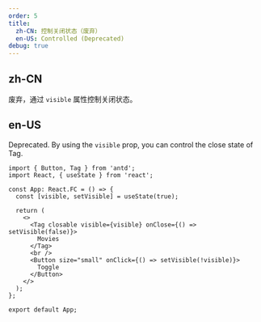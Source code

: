 ```yaml
---
order: 5
title:
  zh-CN: 控制关闭状态（废弃）
  en-US: Controlled (Deprecated)
debug: true
---
```


## zh-CN

废弃，通过 `visible` 属性控制关闭状态。

## en-US

Deprecated. By using the `visible` prop, you can control the close state of Tag.

```tsx
import { Button, Tag } from 'antd';
import React, { useState } from 'react';

const App: React.FC = () => {
  const [visible, setVisible] = useState(true);

  return (
    <>
      <Tag closable visible={visible} onClose={() => setVisible(false)}>
        Movies
      </Tag>
      <br />
      <Button size="small" onClick={() => setVisible(!visible)}>
        Toggle
      </Button>
    </>
  );
};

export default App;
```

